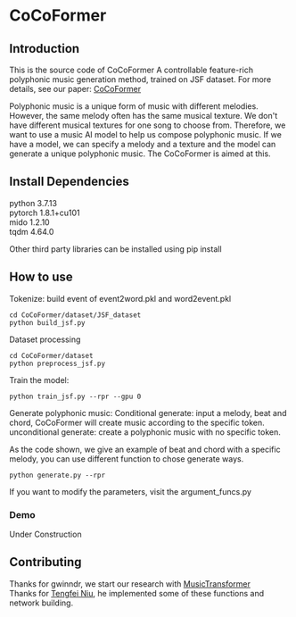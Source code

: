 # CoCoFormer
## Introduction
This is the source code of CoCoFormer A controllable feature-rich polyphonic music generation method, trained on JSF dataset.
For more details, see our paper: [CoCoFormer](https://arxiv.org/abs/2310.09843)

Polyphonic music is a unique form of music with different melodies. However, the same melody often has the same musical texture. We don't have different musical textures for one song to choose from. Therefore, we want to use a music AI model to help us compose polyphonic music. If we have a model, we can specify a melody and a texture and the model can generate a unique polyphonic music. The CoCoFormer is aimed at this.

## Install Dependencies
python 3.7.13  
pytorch 1.8.1+cu101  
mido 1.2.10  
tqdm 4.64.0  

Other third party libraries can be installed using pip install 

## How to use
Tokenize: build event of event2word.pkl and word2event.pkl
```
cd CoCoFormer/dataset/JSF_dataset
python build_jsf.py
```

Dataset processing
```
cd CoCoFormer/dataset
python preprocess_jsf.py
```

Train the model:
```
python train_jsf.py --rpr --gpu 0
```

Generate polyphonic music:
Conditional generate: input a melody, beat and chord, CoCoFormer will create music according to the specific token.
unconditional generate: create a polyphonic music with no specific token.

As the code shown, we give an example of beat and chord with a specific melody, you can use different function to chose generate ways. 
```
python generate.py --rpr
```
If you want to modify the parameters, visit the argument_funcs.py

### Demo
Under Construction  

## Contributing
Thanks for gwinndr, we start our research with [MusicTransformer](https://github.com/gwinndr/MusicTransformer-Pytorch)  
Thanks for [Tengfei Niu](https://github.com/fleetingtime1), he implemented some of these functions and network building.
